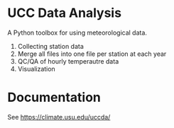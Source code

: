 # UCC Data Analysis

A Python toolbox for using meteorological data.


1. Collecting station data
2. Merge all files into one file per station at each year
3. QC/QA of hourly temperautre data
4. Visualization


# Documentation

See https://climate.usu.edu/uccda/

